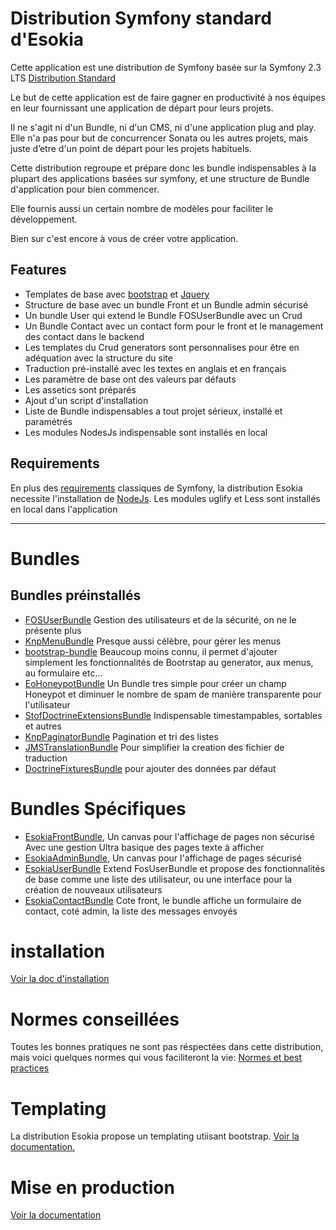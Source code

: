 
Distribution Symfony standard d'Esokia
==================================

Cette application est une distribution de Symfony basée sur la Symfony 2.3 LTS [Distribution Standard](https://github.com/symfony/symfony-standard)

Le but de cette application est de faire gagner en productivité à nos équipes en leur fournissant une application de départ pour leurs projets. 


Il ne s'agit ni d'un Bundle, ni d'un CMS, ni d'une application plug and play.
Elle n'a pas pour but de concurrencer Sonata ou les autres projets, mais juste d’etre d'un point de départ pour les projets habituels. 

Cette distribution regroupe et prépare donc les bundle indispensables à la plupart des applications basées sur symfony, et une structure de Bundle d'application pour bien commencer.

Elle fournis aussi un certain nombre de modèles pour faciliter le développement.

Bien sur c'est encore à vous de créer votre application. 



Features
--------

 - Templates de base avec [bootstrap](http://getbootstrap.com/) et [Jquery](http://jquery.com/)
 - Structure de base avec un bundle Front et un Bundle admin sécurisé
 - Un bundle User qui extend le Bundle FOSUserBundle avec un Crud 
 - Un Bundle Contact avec un contact form pour le front et le management des contact dans le backend
 - Les templates du Crud generators sont personnalises pour être en adéquation avec la structure du site
 - Traduction pré-installé avec les textes en anglais et en français
 - Les paramètre de base ont des valeurs par défauts
 - Les assetics sont préparés
 - Ajout d'un script d'installation
 - Liste de Bundle indispensables a tout projet sérieux, installé et paramétrés
 - Les modules NodesJs indispensable sont installés en local    



Requirements
--------

En plus des [requirements](http://symfony.com/doc/current/reference/requirements.html) classiques de Symfony, la distribution Esokia necessite l'installation de [NodeJs](http://nodejs.org/). 
Les modules uglify et Less sont installés en local dans l'application



******************************
Bundles
============


Bundles préinstallés
--------
   - [FOSUserBundle](https://github.com/FriendsOfSymfony/FOSUserBundle)
      Gestion des utilisateurs et de la sécurité, on ne le présente plus
   - [KnpMenuBundle](https://github.com/KnpLabs/KnpMenuBundle)
      Presque aussi célèbre, pour gérer les menus
   - [bootstrap-bundle](https://github.com/braincrafted/bootstrap-bundle)
      Beaucoup moins connu, il permet d'ajouter simplement les fonctionnalités de Bootrstap au generator, aux menus, au formulaire etc...
   -  [EoHoneypotBundle](https://github.com/eymengunay/EoHoneypotBundle)
      Un Bundle tres simple pour créer un champ Honeypot et diminuer le nombre de spam de manière transparente pour l'utilisateur
   - [StofDoctrineExtensionsBundle](https://github.com/stof/StofDoctrineExtensionsBundle)
     Indispensable timestampables, sortables et autres
   - [KnpPaginatorBundle](https://github.com/KnpLabs/KnpPaginatorBundle)
     Pagination et tri des listes
   - [JMSTranslationBundle](https://github.com/schmittjoh/JMSTranslationBundle)
     Pour simplifier la creation des fichier de traduction
   - [DoctrineFixturesBundle](http://symfony.com/doc/current/bundles/DoctrineFixturesBundle/index.html)
     pour ajouter des données par défaut
            
  


Bundles Spécifiques
==============================

  - [EsokiaFrontBundle](src/Esokia/Bundle/FrontBundle/Resources/doc/index.rst),
    Un canvas pour l'affichage de pages non sécurisé
    Avec une gestion Ultra basique des pages texte à afficher
  - [EsokiaAdminBundle](src/Esokia/Bundle/AdminBundle/Resources/doc/index.rst),
    Un canvas pour l'affichage de pages sécurisé
  - [EsokiaUserBundle](src/Esokia/Bundle/UserBundle/Resources/doc/index.rst)
    Extend FosUserBundle et propose des fonctionnalités de base comme une liste des utilisateur, ou une interface pour la création de nouveaux utilisateurs
  - [EsokiaContactBundle](src/Esokia/Bundle/ContactBundle/Resources/doc/index.rst)
    Cote front, le bundle affiche un formulaire de contact, coté admin, la liste des messages envoyés



installation
============
[Voir la doc d'installation](app/Resources/doc/installation.rst)



Normes conseillées
==================
Toutes les bonnes pratiques ne sont pas réspectées dans cette distribution, mais voici quelques normes qui vous faciliteront la vie: 
[Normes et best practices](app/Resources/doc/normes.rst)


Templating
==========
La distribution Esokia propose un templating utiisant bootstrap. 
[Voir la documentation.](app/Resources/doc/layouting.rst)



Mise en production
==================
[Voir la documentation](app/Resources/doc/miseenprod.rst)